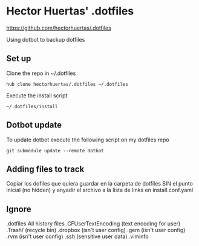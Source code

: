 # Hector Huertas' .dotfiles
https://github.com/hectorhuertas/.dotfiles

Using dotbot to backup dotfiles

## Set up

Clone the repo in ~/.dotfiles

    hub clone hectorhuertas/.dotfiles ~/.dotfiles

Execute the install script

    ~/.dotfiles/install

## Dotbot update

To update dotbot execute the following script on my dotfiles repo

    git submodule update --remote dotbot

## Adding files to track
Copiar los dofiles que quiera guardar en la carpeta de dotfiles SIN el punto inicial (no hidden) y anyadir el archivo a la lista de links en install.conf.yaml

## Ignore
.dotfiles
All history files
.CFUserTextEncoding (text encoding for user)
.Trash/ (recycle bin)
.dropbox (isn't user config)
.gem (isn't user config)
.rvm (isn't user config)
.ssh (sensitive user data)
.viminfo
